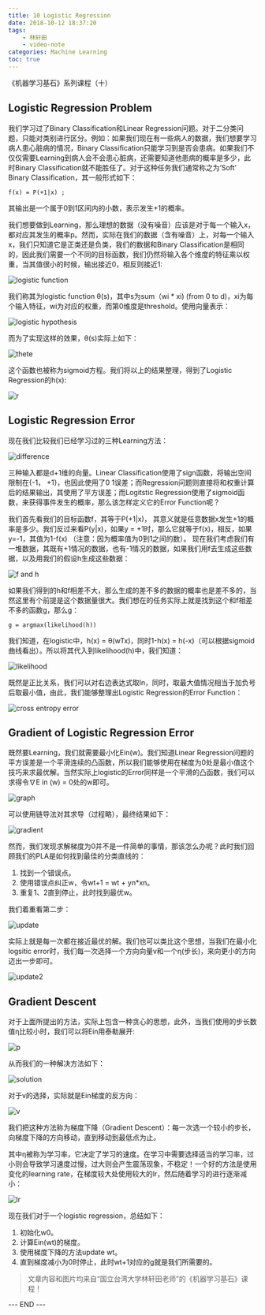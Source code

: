 ```yaml
---
title: 10 Logistic Regression
date: 2018-10-12 18:37:20
tags: 
    - 林轩田
    - video-note
categories: Machine Learning
toc: true
---
```


《机器学习基石》系列课程（十）

<!-- more -->

## Logistic Regression Problem
我们学习过了Binary Classification和Linear Regression问题。对于二分类问题，只能对类别进行区分。例如：如果我们现在有一些病人的数据，我们想要学习病人患心脏病的情况，Binary Classification只能学习到是否会患病。如果我们不仅仅需要Learning到病人会不会患心脏病，还需要知道他患病的概率是多少，此时Binary Classification就不能胜任了。对于这种任务我们通常称之为‘Soft’ Binary Classification，其一般形式如下：
```
f(x) = P(+1|x) ; 
```
其输出是一个属于0到1区间内的小数，表示发生+1的概率。

我们想要做到Learning，那么理想的数据（没有噪音）应该是对于每一个输入x，都对应其发生的概率p。然而，实际在我们的数据（含有噪音）上，对每一个输入x，我们只知道它是正类还是负类，我们的数据和Binary Classification是相同的，因此我们需要一个不同的目标函数，我们仍然将输入各个维度的特征乘以权重，当其值很小的时候，输出接近0，相反则接近1:

![logistic function](1.png) 

我们称其为logistic function θ(s)，其中s为sum（wi \* xi) (from 0 to d)，xi为每个输入特征，wi为对应的权重，而第0维度是threshold。使用向量表示：

![logistic hypothesis](2.png) 

而为了实现这样的效果，θ(s)实际上如下：

![thete](3.png) 

这个函数也被称为sigmoid方程。我们将以上的结果整理，得到了Logistic Regression的h(x):

![r](4.png) 

## Logistic Regression Error
现在我们比较我们已经学习过的三种Learning方法：

![difference](5.png) 

三种输入都是d+1维的向量。Linear Classification使用了sign函数，将输出空间限制在{-1， +1}，也因此使用了0 1误差；而Regression问题则直接将和权重计算后的结果输出，其使用了平方误差；而Logitstic Regression使用了sigmoid函数，来获得事件发生的概率，那么该怎样定义它的Error Function呢？

我们首先看我们的目标函数f，其等于P(+1|x)， 其意义就是任意数据x发生+1的概率是多少。我们反过来看P(y|x)，如果y = +1时，那么它就等于f(x)，相反，如果y=-1，其值为1-f(x) （注意：因为概率值为0到1之间的数）。
现在我们考虑我们有一堆数据，其既有+1情况的数据，也有-1情况的数据，如果我们用f去生成这些数据，以及用我们的假设h生成这些数据：

![f and h](6.png) 

如果我们得到的h和f相差不大，那么生成的差不多的数据的概率也是差不多的，当然这里有个前提是这个数据量很大。我们想在的任务实际上就是找到这个和f相差不多的函数g，那么g：

```
g = argmax(likelihood(h))
```

我们知道，在logistic中，h(x) = θ(wTx)，同时1-h(x) = h(-x)（可以根据sigmoid曲线看出）。所以将其代入到likelihood(h)中，我们知道：

![likelihood](7.png) 

既然是正比关系，我们可以对右边表达式取ln，同时，取最大值情况相当于加负号后取最小值，由此，我们能够整理出Logistic Regression的Error Function：

![cross entropy error](8.png) 

## Gradient of Logistic Regression Error
既然要Learning，我们就需要最小化Ein(w)。我们知道Linear Regression问题的平方误差是一个平滑连续的凸函数，所以我们能够使用在梯度为0处是最小值这个技巧来求最优解。当然实际上logistic的Error同样是一个平滑的凸函数，我们可以求得令∇E in (w) = 0处的w即可。

![graph](9.png) 

可以使用链导法对其求导（过程略），最终结果如下：

![gradient](10.png) 

然而，我们发现求解梯度为0并不是一件简单的事情，那该怎么办呢？此时我们回顾我们的PLA是如何找到最佳的分类直线的：

1. 找到一个错误点。
2. 使用错误点纠正w，令wt+1 = wt + yn\*xn。
3. 重复1、2直到停止，此时找到最优w。

我们着重看第二步：

![update](11.png) 

实际上就是每一次都在接近最优的解。我们也可以类比这个思想，当我们在最小化logsitic error时，我们每一次选择一个方向向量v和一个η(步长)，来向更小的方向迈出一步即可。

![update2](12.png) 


## Gradient Descent

对于上面所提出的方法，实际上包含一种贪心的思想，此外，当我们使用的步长数值η比较小时，我们可以将Ein用泰勒展开:

![p](14.png) 

从而我们的一种解决方法如下：

![solution](13.png) 

对于v的选择，实际就是Ein梯度的反方向：

![v](15.png) 

我们把这种方法称为梯度下降（Gradient Descent）：每一次选一个较小的步长，向梯度下降的方向移动，直到移动到最低点为止。

其中η被称为学习率，它决定了学习的速度。在学习中需要选择适当的学习率，过小则会导致学习速度过慢，过大则会产生震荡现象，不稳定！一个好的方法是使用变化的learning rate，在梯度较大处使用较大的lr，然后随着学习的进行逐渐减小：

![lr](16.png) 

现在我们对于一个logistic regression，总结如下：
1. 初始化w0。
2. 计算Ein(wt)的梯度。
3. 使用梯度下降的方法update wt。
4. 直到梯度减小为0时停止，此时wt+1对应的g就是我们所需要的。


> 文章内容和图片均来自“国立台湾大学林轩田老师”的《机器学习基石》课程！

--- END ---
